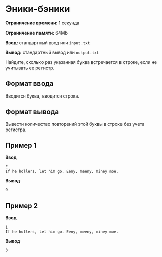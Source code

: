 # Эники-бэники

**Ограничение времени:** 1 секунда

**Ограничение памяти:** 64Mb

**Ввод:** стандартный ввод или `input.txt`

**Вывод:** стандартный вывод или `output.txt`

Найдите, сколько раз указанная буква встречается в строке, если не учитывать ее регистр.

## Формат ввода

Вводится буква, вводится строка.

## Формат вывода

Вывести количество повторений этой буквы в строке без учета регистра.

## Пример 1

**Ввод**
```
E
If he hollers, let him go. Eeny, meeny, miney moe.
```

**Вывод**
```
9
```

## Пример 2

**Ввод**
```
i
If he hollers, let him go. Eeny, meeny, miney moe.
```

**Вывод**
```
3
```